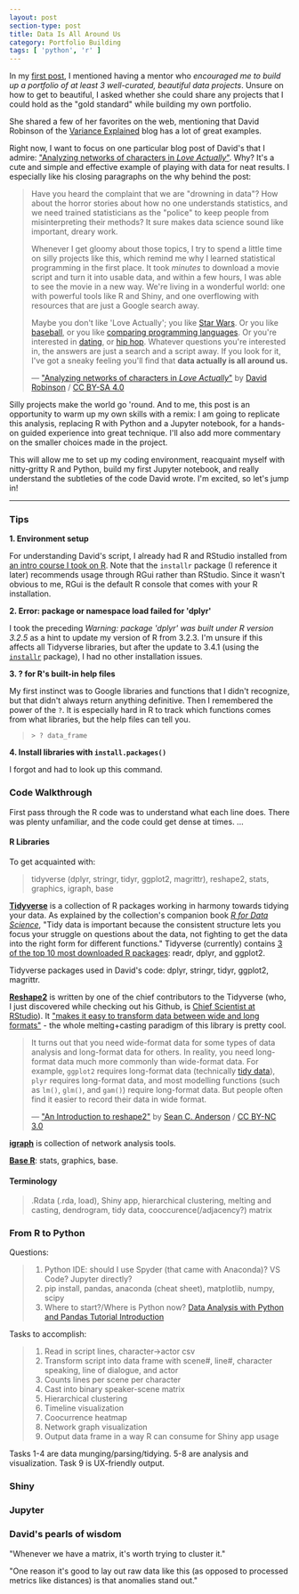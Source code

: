 ```yaml
---
layout: post
section-type: post
title: Data Is All Around Us
category: Portfolio Building
tags: [ 'python', 'r' ]
---
```


In my [first post](/blogging/2017/05/07/hello-world.html#building-a-portfolio), I mentioned having a mentor who _encouraged me to build up a portfolio of at least 3 well-curated, beautiful data projects_. Unsure on how to get to beautiful, I asked whether she could share any projects that I could hold as the "gold standard" while building my own portfolio.

She shared a few of her favorites on the web, mentioning that David Robinson of the [Variance Explained](http://varianceexplained.org/) blog has a lot of great examples.

Right now, I want to focus on one particular blog post of David's that I admire: ["Analyzing networks of characters in _Love Actually_"](http://varianceexplained.org/r/love-actually-network/). Why? It's a cute and simple and effective example of playing with data for neat results. I especially like his closing paragraphs on the why behind the post:

> Have you heard the complaint that we are "drowning in data"? How about the horror stories about how no one understands statistics, and we need trained statisticians as the "police" to keep people from misinterpreting their methods? It sure makes data science sound like important, dreary work.
>
> Whenever I get gloomy about those topics, I try to spend a little time on silly projects like this, which remind me why I learned statistical programming in the first place. It took *minutes* to download a movie script and turn it into usable data, and within a few hours, I was able to see the movie in a new way. We're living in a wonderful world: one with powerful tools like R and Shiny, and one overflowing with resources that are just a Google search away.
>
> Maybe you don't like 'Love Actually'; you like [Star Wars](https://github.com/Ironholds/rwars). Or you like [baseball](http://varianceexplained.org/r/bayesian_fdr_baseball/), or you like [comparing programming languages](http://varianceexplained.org/r/polarizing-technologies/). Or you're interested in [dating](http://oktrends.okcupid.com/), or [hip hop](http://poly-graph.co/vocabulary.html). Whatever questions you're interested in, the answers are just a search and a script away. If you look for it, I've got a sneaky feeling you'll find that **data actually is all around us.**
>
> &mdash; ["Analyzing networks of characters in _Love Actually_"](http://varianceexplained.org/r/love-actually-network/) by [David Robinson](http://varianceexplained.org/about/) / [CC BY-SA 4.0](https://creativecommons.org/licenses/by-sa/4.0/)

Silly projects make the world go 'round. And to me, this post is an opportunity to warm up my own skills with a remix: I am going to replicate this analysis, replacing R with Python and a Jupyter notebook, for a hands-on guided experience into great technique. I'll also add more commentary on the smaller choices made in the project.

This will allow me to set up my coding environment, reacquaint myself with nitty-gritty R and Python, build my first Jupyter notebook, and really understand the subtleties of the code David wrote. I'm excited, so let's jump in!

---

### Tips

**1. Environment setup**

For understanding David's script, I already had R and RStudio installed from [an intro course I took on R](https://www.coursera.org/learn/r-programming). Note that the `installr` package (I reference it later) recommends usage through RGui rather than RStudio. Since it wasn't obvious to me, RGui is the default R console that comes with your R installation.

**2. Error: package or namespace load failed for 'dplyr'**

I took the preceding _Warning: package 'dplyr' was built under R version 3.2.5_ as a hint to update my version of R from 3.2.3. I'm unsure if this affects all Tidyverse libraries, but after the update to 3.4.1 (using the [`installr`](https://www.r-statistics.com/2013/03/updating-r-from-r-on-windows-using-the-installr-package/) package), I had no other installation issues.

**3. ? for R's built-in help files**

My first instinct was to Google libraries and functions that I didn't recognize, but that didn't always return anything definitive. Then I remembered the power of the `?`. It is especially hard in R to track which functions comes from what libraries, but the help files can tell you.
> <pre><code data-trim class="r">> ? data_frame</code></pre>

**4. Install libraries with `install.packages()`**

I forgot and had to look up this command.

### Code Walkthrough

First pass through the R code was to understand what each line does. There was plenty unfamiliar, and the code could get dense at times. ...

#### R Libraries

To get acquainted with:
> tidyverse (dplyr, stringr, tidyr, ggplot2, magrittr), reshape2, stats, graphics, igraph, base

[**Tidyverse**](http://tidyverse.org/) is a collection of R packages working in harmony towards tidying your data. As explained by the collection's companion book [_R for Data Science_](http://r4ds.had.co.nz/introduction.html), "Tidy data is important because the consistent structure lets you focus your struggle on questions about the data, not fighting to get the data into the right form for different functions." Tidyverse (currently) contains [3 of the top 10 most downloaded R packages](https://www.rdocumentation.org/trends): readr, dplyr, and ggplot2.

Tidyverse packages used in David's code: dplyr, stringr, tidyr, ggplot2, magrittr.

[**Reshape2**](https://github.com/hadley/reshape) is written by one of the chief contributors to the Tidyverse (who, I just discovered while checking out his Github, is [Chief Scientist at RStudio](https://github.com/hadley)). It ["makes it easy to transform data between wide and long formats"](http://seananderson.ca/2013/10/19/reshape.html) - the whole melting+casting paradigm of this library is pretty cool.
> It turns out that you need wide-format data for some types of data analysis and long-format data for others. In reality, you need long-format data much more commonly than wide-format data. For example, `ggplot2` requires long-format data (technically [tidy data](http://vita.had.co.nz/papers/tidy-data.html)), `plyr` requires long-format data, and most modelling functions (such as `lm()`, `glm()`, and `gam()`) require long-format data. But people often find it easier to record their data in wide format.
>
> &mdash; ["An Introduction to reshape2"](http://seananderson.ca/2013/10/19/reshape.html) by [Sean C. Anderson](http://seananderson.ca/) / [CC BY-NC 3.0](https://creativecommons.org/licenses/by-nc/3.0/deed.en_US)

[**igraph**](http://igraph.org/) is collection of network analysis tools.

[**Base R**](https://stat.ethz.ch/R-manual/R-devel/library/): stats, graphics, base.

#### Terminology

> .Rdata (.rda, load), Shiny app, hierarchical clustering, melting and casting, dendrogram, tidy data, cooccurence(/adjacency?) matrix

### From R to Python

Questions:
> 1. Python IDE: should I use Spyder (that came with Anaconda)? VS Code? Jupyter directly?
> 2. pip install, pandas, anaconda (cheat sheet), matplotlib, numpy, scipy
> 3. Where to start?/Where is Python now? [Data Analysis with Python and Pandas Tutorial Introduction](https://www.youtube.com/watch?v=Iqjy9UqKKuo)

Tasks to accomplish:
> 1. Read in script lines, character->actor csv
> 2. Transform script into data frame with scene#, line#, character speaking, line of dialogue, and actor
> 3. Counts lines per scene per character
> 4. Cast into binary speaker-scene matrix
> 5. Hierarchical clustering
> 6. Timeline visualization
> 7. Coocurrence heatmap
> 8. Network graph visualization
> 9. Output data frame in a way R can consume for Shiny app usage

Tasks 1-4 are data munging/parsing/tidying. 5-8 are analysis and visualization. Task 9 is UX-friendly output.

### Shiny

### Jupyter

### David's pearls of wisdom

"Whenever we have a matrix, it's worth trying to cluster it."

"One reason it's good to lay out raw data like this (as opposed to processed metrics like distances) is that anomalies stand out."
